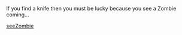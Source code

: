 If you find a knife then you must be lucky because you see a Zombie coming...

[seeZombie](seeZombie.md)
 
 
